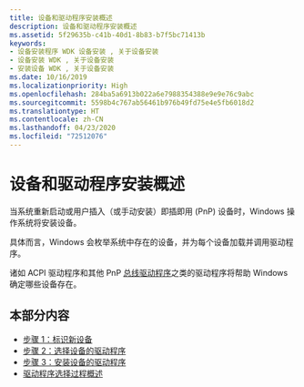 ```yaml
---
title: 设备和驱动程序安装概述
description: 设备和驱动程序安装概述
ms.assetid: 5f29635b-c41b-40d1-8b83-b7f5bc71413b
keywords:
- 设备安装程序 WDK 设备安装 , 关于设备安装
- 设备安装 WDK , 关于设备安装
- 安装设备 WDK , 关于设备安装
ms.date: 10/16/2019
ms.localizationpriority: High
ms.openlocfilehash: 284ba5a6913b022a6e7988354388e9e9e76c9abc
ms.sourcegitcommit: 5598b4c767ab56461b976b49fd75e4e5fb6018d2
ms.translationtype: HT
ms.contentlocale: zh-CN
ms.lasthandoff: 04/23/2020
ms.locfileid: "72512076"
---
```

# <a name="overview-of-device-and-driver-installation"></a>设备和驱动程序安装概述

当系统重新启动或用户插入（或手动安装）即插即用 (PnP) 设备时，Windows 操作系统将安装设备。

具体而言，Windows 会枚举系统中存在的设备，并为每个设备加载并调用驱动程序。

诸如 ACPI 驱动程序和其他 PnP [总线驱动程序](https://docs.microsoft.com/windows-hardware/drivers/kernel/bus-drivers)之类的驱动程序将帮助 Windows 确定哪些设备存在。

## <a name="in-this-section"></a>本部分内容


-   [步骤 1：标识新设备](step-1--the-new-device-is-identified.md)
-   [步骤 2：选择设备的驱动程序](step-2--a-driver-for-the-device-is-selected.md)
-   [步骤 3：安装设备的驱动程序](step-3--the-driver-for-the-device-is-installed.md)
-   [驱动程序选择过程概述](overview-of-the-driver-selection-process.md)

